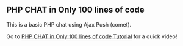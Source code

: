 ## PHP CHAT in Only 100 lines of code

This is a basic PHP chat using Ajax Push (comet).

Go to [PHP CHAT in Only 100 lines of code Tutorial](https://youtu.be/6qeSNd5EBhE) for a quick video!